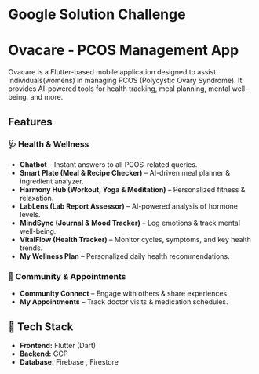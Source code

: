 # Google Solution Challenge 
# Ovacare - PCOS Management App

Ovacare is a Flutter-based mobile application designed to assist individuals(womens) in managing PCOS (Polycystic Ovary Syndrome). It provides AI-powered tools for health tracking, meal planning, mental well-being, and more.

## Features
### 🩺 Health & Wellness
- **Chatbot** – Instant answers to all PCOS-related queries.
- **Smart Plate (Meal & Recipe Checker)** – AI-driven meal planner & ingredient analyzer.
- **Harmony Hub (Workout, Yoga & Meditation)** – Personalized fitness & relaxation.
- **LabLens (Lab Report Assessor)** – AI-powered analysis of hormone levels.
- **MindSync (Journal & Mood Tracker)** – Log emotions & track mental well-being.
- **VitalFlow (Health Tracker)** – Monitor cycles, symptoms, and key health trends.
- **My Wellness Plan** – Personalized daily health recommendations.

### 👥 Community & Appointments
- **Community Connect** – Engage with others & share experiences.
- **My Appointments** – Track doctor visits & medication schedules.

## 🚀 Tech Stack
- **Frontend:** Flutter (Dart)
- **Backend:** GCP
- **Database:** Firebase , Firestore
